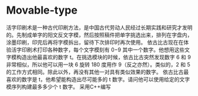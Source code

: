 # Movable-type
活字印刷术是一种古代印刷方法，是中国古代劳动人民经过长期实践和研究才发明的。先制成单字的阳文反文字模，然后按照稿件把单字挑选出来，排列在字盘内，涂墨印刷，印完后再将字模拆出，留待下次排印时再次使用。  依古比古现在在体验活字印刷术打印各种数字，每个文字模刻有 0−9 其中一个数字。他想用这些文字模构造出他最喜欢的数字 t。在挑选模块的时候，依古比古突然发现数字 6 和 9 非常相似，所以他可以用一块 6 旋转 180 度用作 9（反之亦然）。类似的，2 和 5 的工作方式相同。除此以外，再没有其他一对具有类似效果的数字。  依古比古最喜欢的数字是 t，他希望能构造出尽可能多的 t 数字。请问他可以使用给定的文字模序列构建最多多少个 t 数字。
采用C++编写
